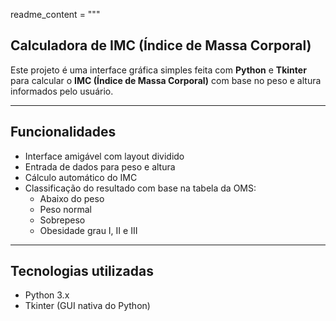 readme_content = """
## Calculadora de IMC (Índice de Massa Corporal)

Este projeto é uma interface gráfica simples feita com **Python** e **Tkinter** para calcular o **IMC (Índice de Massa Corporal)** com base no peso e altura informados pelo usuário.

---

##  Funcionalidades

- Interface amigável com layout dividido
- Entrada de dados para peso e altura
- Cálculo automático do IMC
- Classificação do resultado com base na tabela da OMS:
  - Abaixo do peso
  - Peso normal
  - Sobrepeso
  - Obesidade grau I, II e III

---

## Tecnologias utilizadas

- Python 3.x
- Tkinter (GUI nativa do Python)


